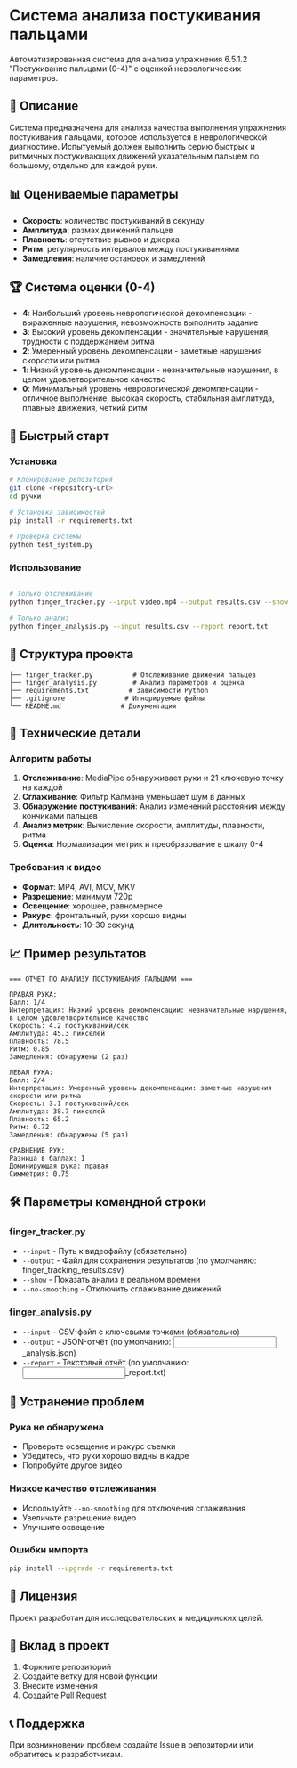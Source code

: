 # Система анализа постукивания пальцами

Автоматизированная система для анализа упражнения 6.5.1.2 "Постукивание пальцами (0-4)" с оценкой неврологических параметров.

## 🎯 Описание

Система предназначена для анализа качества выполнения упражнения постукивания пальцами, которое используется в неврологической диагностике. Испытуемый должен выполнить серию быстрых и ритмичных постукивающих движений указательным пальцем по большому, отдельно для каждой руки.

## 📊 Оцениваемые параметры

- **Скорость**: количество постукиваний в секунду
- **Амплитуда**: размах движений пальцев  
- **Плавность**: отсутствие рывков и джерка
- **Ритм**: регулярность интервалов между постукиваниями
- **Замедления**: наличие остановок и замедлений

## 🏆 Система оценки (0-4)

- **4**: Наибольший уровень неврологической декомпенсации - выраженные нарушения, невозможность выполнить задание
- **3**: Высокий уровень декомпенсации - значительные нарушения, трудности с поддержанием ритма
- **2**: Умеренный уровень декомпенсации - заметные нарушения скорости или ритма
- **1**: Низкий уровень декомпенсации - незначительные нарушения, в целом удовлетворительное качество
- **0**: Минимальный уровень неврологической декомпенсации - отличное выполнение, высокая скорость, стабильная амплитуда, плавные движения, четкий ритм

## 🚀 Быстрый старт

### Установка

```bash
# Клонирование репозитория
git clone <repository-url>
cd ручки

# Установка зависимостей
pip install -r requirements.txt

# Проверка системы
python test_system.py
```

### Использование

```bash

# Только отслеживание
python finger_tracker.py --input video.mp4 --output results.csv --show

# Только анализ
python finger_analysis.py --input results.csv --report report.txt
```

## 📁 Структура проекта

```
├── finger_tracker.py          # Отслеживание движений пальцев
├── finger_analysis.py         # Анализ параметров и оценка
├── requirements.txt          # Зависимости Python
├── .gitignore               # Игнорируемые файлы
└── README.md               # Документация
```

## 🔧 Технические детали

### Алгоритм работы

1. **Отслеживание**: MediaPipe обнаруживает руки и 21 ключевую точку на каждой
2. **Сглаживание**: Фильтр Калмана уменьшает шум в данных
3. **Обнаружение постукиваний**: Анализ изменений расстояния между кончиками пальцев
4. **Анализ метрик**: Вычисление скорости, амплитуды, плавности, ритма
5. **Оценка**: Нормализация метрик и преобразование в шкалу 0-4

### Требования к видео

- **Формат**: MP4, AVI, MOV, MKV
- **Разрешение**: минимум 720p
- **Освещение**: хорошее, равномерное
- **Ракурс**: фронтальный, руки хорошо видны
- **Длительность**: 10-30 секунд

## 📈 Пример результатов

```
=== ОТЧЕТ ПО АНАЛИЗУ ПОСТУКИВАНИЯ ПАЛЬЦАМИ ===

ПРАВАЯ РУКА:
Балл: 1/4
Интерпретация: Низкий уровень декомпенсации: незначительные нарушения, в целом удовлетворительное качество
Скорость: 4.2 постукиваний/сек
Амплитуда: 45.3 пикселей
Плавность: 78.5
Ритм: 0.85
Замедления: обнаружены (2 раз)

ЛЕВАЯ РУКА:
Балл: 2/4
Интерпретация: Умеренный уровень декомпенсации: заметные нарушения скорости или ритма
Скорость: 3.1 постукиваний/сек
Амплитуда: 38.7 пикселей
Плавность: 65.2
Ритм: 0.72
Замедления: обнаружены (5 раз)

СРАВНЕНИЕ РУК:
Разница в баллах: 1
Доминирующая рука: правая
Симметрия: 0.75
```

## 🛠️ Параметры командной строки


### finger_tracker.py
- `--input` - Путь к видеофайлу (обязательно)
- `--output` - Файл для сохранения результатов (по умолчанию: finger_tracking_results.csv)
- `--show` - Показать анализ в реальном времени
- `--no-smoothing` - Отключить сглаживание движений

### finger_analysis.py
- `--input` - CSV-файл с ключевыми точками (обязательно)
- `--output` - JSON-отчёт (по умолчанию: <input>_analysis.json)
- `--report` - Текстовый отчёт (по умолчанию: <input>_report.txt)

## 🐛 Устранение проблем

### Рука не обнаружена
- Проверьте освещение и ракурс съемки
- Убедитесь, что руки хорошо видны в кадре
- Попробуйте другое видео

### Низкое качество отслеживания
- Используйте `--no-smoothing` для отключения сглаживания
- Увеличьте разрешение видео
- Улучшите освещение

### Ошибки импорта
```bash
pip install --upgrade -r requirements.txt
```

## 📝 Лицензия

Проект разработан для исследовательских и медицинских целей.

## 🤝 Вклад в проект

1. Форкните репозиторий
2. Создайте ветку для новой функции
3. Внесите изменения
4. Создайте Pull Request

## 📞 Поддержка

При возникновении проблем создайте Issue в репозитории или обратитесь к разработчикам.
